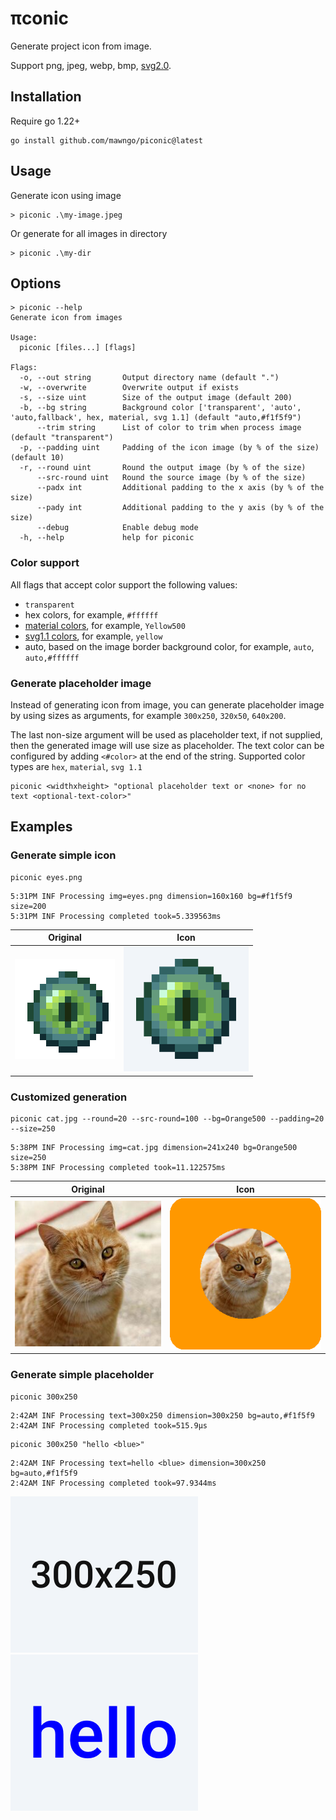 # &pi;conic

Generate project icon from image.

Support png, jpeg, webp, bmp, [svg2.0](https://github.com/srwiley/oksvg).

## Installation

Require go 1.22+

```shell
go install github.com/mawngo/piconic@latest
```

## Usage

Generate icon using image

```shell
> piconic .\my-image.jpeg
```

Or generate for all images in directory

```shell
> piconic .\my-dir
```

## Options

```
> piconic --help
Generate icon from images

Usage:
  piconic [files...] [flags]

Flags:
  -o, --out string       Output directory name (default ".")
  -w, --overwrite        Overwrite output if exists
  -s, --size uint        Size of the output image (default 200)
  -b, --bg string        Background color ['transparent', 'auto', 'auto,fallback', hex, material, svg 1.1] (default "auto,#f1f5f9")
      --trim string      List of color to trim when process image (default "transparent")
  -p, --padding uint     Padding of the icon image (by % of the size) (default 10)
  -r, --round uint       Round the output image (by % of the size)
      --src-round uint   Round the source image (by % of the size)
      --padx int         Additional padding to the x axis (by % of the size)
      --pady int         Additional padding to the y axis (by % of the size)
      --debug            Enable debug mode
  -h, --help             help for piconic

```

### Color support

All flags that accept color support the following values:

- `transparent`
- hex colors, for example, `#ffffff`
- [material colors](https://m2.material.io/design/color/the-color-system.html), for example, `Yellow500`
- [svg1.1 colors](docs/SVG1.1_Color_Swatch.svg.png), for example, `yellow`
- auto, based on the image border background color, for example, `auto`, `auto,#ffffff`

### Generate placeholder image

Instead of generating icon from image, you can generate placeholder image by using sizes as arguments, for example
`300x250`, `320x50`, `640x200`.

The last non-size argument will be used as placeholder text, if not supplied, then the generated image will use size as
placeholder.
The text color can be configured by adding `<#color>` at the end of the string.
Supported color types are `hex`, `material`, `svg 1.1`

```shell
piconic <widthxheight> "optional placeholder text or <none> for no text <optional-text-color>"
```

## Examples

### Generate simple icon

```
piconic eyes.png
```

```shell
5:31PM INF Processing img=eyes.png dimension=160x160 bg=#f1f5f9 size=200
5:31PM INF Processing completed took=5.339563ms
```

| Original                   | Icon                                       |
|----------------------------|--------------------------------------------|
| ![eyes.png](docs/eyes.png) | ![eyes.200pc10.png](docs/eyes.200pc10.png) |

### Customized generation

```
piconic cat.jpg --round=20 --src-round=100 --bg=Orange500 --padding=20 --size=250
```

```shell
5:38PM INF Processing img=cat.jpg dimension=241x240 bg=Orange500 size=250
5:38PM INF Processing completed took=11.122575ms
```

| Original                 | Icon                                     |
|--------------------------|------------------------------------------|
| ![cat.jpg](docs/cat.jpg) | ![cat.250pc20.png](docs/cat.250pc20.png) |

### Generate simple placeholder

```
piconic 300x250
```

```shell
2:42AM INF Processing text=300x250 dimension=300x250 bg=auto,#f1f5f9
2:42AM INF Processing completed took=515.9µs
```

```
piconic 300x250 "hello <blue>"
```

```shell
2:42AM INF Processing text=hello <blue> dimension=300x250 bg=auto,#f1f5f9
2:42AM INF Processing completed took=97.9344ms
```

![300x250pc10.png](docs/300x250pc10.png) ![hello-blue.300x250pc10.png](docs/hello-blue.300x250pc10.png)

